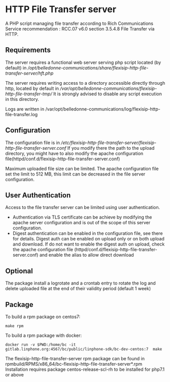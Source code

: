 HTTP File Transfer server
=========================

A PHP script managing file transfer according to Rich Communications Service recommendation : RCC.07 v6.0 section 3.5.4.8 File Transfer via HTTP.

Requirements
------------
The server requires a functional web server serving php script located (by default) in */opt/belledonne-communications/share/flexisip-http-file-transfer-server/hft.php*

The server requires writing access to a directory accessible directly through http, located by default in */var/opt/belledonne-communications/flexisip-http-file-transfer-tmp/* It is strongly advised to disable any script execution in this directory.

Logs are written in /var/opt/belledonne-communications/log/flexisip-http-file-transfer.log


Configuration
-------------

The configuration file is in */etc/flexisip-http-file-transfer-server/flexisip-http-file-transfer-server.conf*
If you modify there the path to the upload directory, you might have to also modify the apache configuration file(httpd/conf.d/flexisip-http-file-transfer-server.conf)

Maximum uploaded file size can be limited. The apache configuration file set the limit to 512 MB, this limit can be decreased in the file server configuration.

User Authentication
-------------------
Access to the file transfer server can be limited using user authentication.
* Authentication via TLS certificate can be achieve by modifying the apache server configuration and is out of the scope of this server configuration.
* Digest authentication can be enabled in the configuration file, see there for details. Digest auth can be enabled on upload only or on both upload and download. If do not want to enable the digest auth on upload, check the apache configuration file (httpd/conf.d/flexisip-http-file-transfer-server.conf) and enable the alias to allow direct download

Optional
--------

The package install a logrotate and a crontab entry to rotate the log and delete uploaded file at the end of their validity period (default 1 week)

Package
--------

To build a rpm package on centos7:

`make rpm`

To build a rpm package with docker:

`docker run -v $PWD:/home/bc -it gitlab.linphone.org:4567/bc/public/linphone-sdk/bc-dev-centos:7  make`

The flexisip-http-file-transfer-server rpm package can be found in rpmbuild/RPMS/x86_64/bc-flexisip-http-file-transfer-server*.rpm
Installation requires package centos-release-scl-rh to be installed for php7.1 or above

